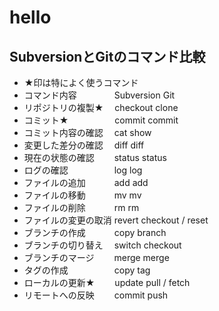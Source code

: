 # hello
## SubversionとGitのコマンド比較
- ★印は特によく使うコマンド  
- コマンド内容　　　　	Subversion	Git
- リポジトリの複製★　	checkout	clone
- コミット★　　　　　	commit	commit
- コミット内容の確認　	cat	show
- 変更した差分の確認　	diff	diff
- 現在の状態の確認　　	status	status
- ログの確認　　　　　	log	log
- ファイルの追加　　　	add	add
- ファイルの移動　　　	mv	mv
- ファイルの削除　　　	rm	rm
- ファイルの変更の取消	revert	checkout / reset
- ブランチの作成　　　	copy	branch
- ブランチの切り替え　	switch	checkout
- ブランチのマージ　　	merge	merge
- タグの作成　　　　　	copy	tag
- ローカルの更新★　　	update	pull / fetch
- リモートへの反映　　	commit	push
